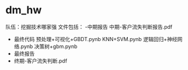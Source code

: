 # dm_hw
队伍：挖掘技术哪家强
文件包括：
-中期报告
中期-客户流失判断报告.pdf
- 最终代码
预处理+可视化+GBDT.pynb
KNN+SVM.pynb
逻辑回归+神经网络.pynb
决策树+gbm.pynb
- 最终报告
- 终期-客户流失判断.pdf
